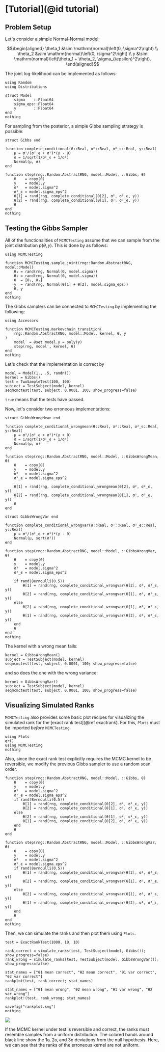 
# [Tutorial](@id tutorial)

## Problem Setup
Let's consider a simple Normal-Normal model:
```math
\begin{aligned}
\theta_1 &\sim \mathrm{normal}\left(0,   \sigma^2\right) \\
\theta_2 &\sim \mathrm{normal}\left(0,   \sigma^2\right) \\
y        &\sim \mathrm{normal}\left(\theta_1 + \theta_2, \sigma_{\epsilon}^2\right).
\end{aligned}
```

The joint log-likelihood can be implemented as follows:
```@example started
using Random
using Distributions

struct Model
    sigma    ::Float64
    sigma_eps::Float64
    y        ::Float64
end
nothing
```
For sampling from the posterior, a simple Gibbs sampling strategy is possible:
```@example started
struct Gibbs end

function complete_conditional(θ::Real, σ²::Real, σ²_ϵ::Real, y::Real)
    μ = σ²/(σ²_ϵ + σ²)*(y - θ)
    σ = 1/sqrt(1/σ²_ϵ + 1/σ²)
    Normal(μ, σ)
end

function step(rng::Random.AbstractRNG, model::Model, ::Gibbs, θ)
    θ    = copy(θ)
    y    = model.y
    σ²   = model.sigma^2
    σ²_ϵ = model.sigma_eps^2
    θ[1] = rand(rng, complete_conditional(θ[2], σ², σ²_ϵ, y))
    θ[2] = rand(rng, complete_conditional(θ[1], σ², σ²_ϵ, y))
    θ
end
nothing
```

## Testing the Gibbs Sampler
All of the functionalities of `MCMCTesting` assume that we can sample from the joint distribution $p(\theta, y)$.
This is done by as follows:
```@example started
using MCMCTesting

function MCMCTesting.sample_joint(rng::Random.AbstractRNG, model::Model)
    θ₁ = rand(rng, Normal(0, model.sigma))
    θ₂ = rand(rng, Normal(0, model.sigma))
    θ  = [θ₁, θ₂]
    y  = rand(rng, Normal(θ[1] + θ[2], model.sigma_eps))
    θ, y
end
nothing
```

The Gibbs samplers can be connected to `MCMCTesting` by implementing the following:
```@example started
using Accessors

function MCMCTesting.markovchain_transition(
    rng::Random.AbstractRNG, model::Model, kernel, θ, y
)
    model′ = @set model.y = only(y)
    step(rng, model′, kernel, θ)
end
nothing
```

Let's check that the implementation is correct by 
```@example started
model = Model(1., .5, randn())
kernel = Gibbs()
test = TwoSampleTest(100, 100)
subject = TestSubject(model, kernel)
seqmcmctest(test, subject, 0.0001, 100; show_progress=false)
```
`true` means that the tests have passed.

Now, let's consider two erroneous implementations:
```@example started
struct GibbsWrongMean end

function complete_conditional_wrongmean(θ::Real, σ²::Real, σ²_ϵ::Real, y::Real)
    μ = σ²/(σ²_ϵ + σ²)*(y + θ)
    σ = 1/sqrt(1/σ²_ϵ + 1/σ²)
    Normal(μ, σ)
end

function step(rng::Random.AbstractRNG, model::Model, ::GibbsWrongMean, θ)
    θ    = copy(θ)
    y    = model.y
    σ²   = model.sigma^2
    σ²_ϵ = model.sigma_eps^2

    θ[1] = rand(rng, complete_conditional_wrongmean(θ[2], σ², σ²_ϵ, y))
    θ[2] = rand(rng, complete_conditional_wrongmean(θ[1], σ², σ²_ϵ, y))
    θ
end

struct GibbsWrongVar end

function complete_conditional_wrongvar(θ::Real, σ²::Real, σ²_ϵ::Real, y::Real)
    μ = σ²/(σ²_ϵ + σ²)*(y - θ)
    Normal(μ, sqrt(σ²))
end

function step(rng::Random.AbstractRNG, model::Model, ::GibbsWrongVar, θ)
    θ    = copy(θ)
    y    = model.y
    σ²   = model.sigma^2
    σ²_ϵ = model.sigma_eps^2

    if rand(Bernoulli(0.5))
        θ[1] = rand(rng, complete_conditional_wrongvar(θ[2], σ², σ²_ϵ, y))
        θ[2] = rand(rng, complete_conditional_wrongvar(θ[1], σ², σ²_ϵ, y))
    else
        θ[2] = rand(rng, complete_conditional_wrongvar(θ[1], σ², σ²_ϵ, y))
        θ[1] = rand(rng, complete_conditional_wrongvar(θ[2], σ², σ²_ϵ, y))
    end
    θ
end
nothing
```
The kernel with a wrong mean fails:
```@example started
kernel = GibbsWrongMean()
subject = TestSubject(model, kernel)
seqmcmctest(test, subject, 0.0001, 100; show_progress=false)
```
and so does the one with the wrong variance:
```@example started
kernel = GibbsWrongVar()
subject = TestSubject(model, kernel)
seqmcmctest(test, subject, 0.0001, 100; show_progress=false)
```

## Visualizing Simulated Ranks
`MCMCTesting` also provides some basic plot recipes for visualizing the simulated rank for the [exact rank test](@ref exactrank).
For this, `Plots` must be imported *before* `MCMCTesting`.

```@example started
using Plots
gr()
using MCMCTesting
nothing
```

Also, since the exact rank test explicitly requires the MCMC kernel to be reversible, we modify the previous Gibbs sampler to use a random scan order.
```@example started
function step(rng::Random.AbstractRNG, model::Model, ::Gibbs, θ)
    θ    = copy(θ)
    y    = model.y
    σ²   = model.sigma^2
    σ²_ϵ = model.sigma_eps^2
    if rand(Bernoulli(0.5))
        θ[1] = rand(rng, complete_conditional(θ[2], σ², σ²_ϵ, y))
        θ[2] = rand(rng, complete_conditional(θ[1], σ², σ²_ϵ, y))
    else
        θ[2] = rand(rng, complete_conditional(θ[1], σ², σ²_ϵ, y))
        θ[1] = rand(rng, complete_conditional(θ[2], σ², σ²_ϵ, y))
    end
    θ
end

function step(rng::Random.AbstractRNG, model::Model, ::GibbsWrongVar, θ)
    θ    = copy(θ)
    y    = model.y
    σ²   = model.sigma^2
    σ²_ϵ = model.sigma_eps^2
    if rand(Bernoulli(0.5))
        θ[1] = rand(rng, complete_conditional_wrongvar(θ[2], σ², σ²_ϵ, y))
        θ[2] = rand(rng, complete_conditional_wrongvar(θ[1], σ², σ²_ϵ, y))
    else
        θ[2] = rand(rng, complete_conditional_wrongvar(θ[1], σ², σ²_ϵ, y))
        θ[1] = rand(rng, complete_conditional_wrongvar(θ[2], σ², σ²_ϵ, y))
    end
    θ
end
nothing
```
Then, we can simulate the ranks and then plot them using `Plots`.
```@example started
test = ExactRankTest(1000, 10, 10)

rank_correct = simulate_ranks(test, TestSubject(model, Gibbs()); show_progress=false)
rank_wrong = simulate_ranks(test, TestSubject(model, GibbsWrongVar()); show_progress=false)

stat_names = ["θ1 mean correct", "θ2 mean correct", "θ1 var correct", "θ2 var correct"]
rankplot(test, rank_correct; stat_names)

stat_names = ["θ1 mean wrong", "θ2 mean wrong", "θ1 var wrong", "θ2 var wrong"]
rankplot!(test, rank_wrong; stat_names)

savefig("rankplot.svg")
nothing
```
![](rankplot.svg)

If the MCMC kernel under test is reversible and correct, the ranks must resemble samples from a uniform distribution.
The colored bands around black line show the 1σ, 2σ, and 3σ deviations from the null hypothesis.
Here, we can see that the ranks of the erroneous kernel are not uniform.
